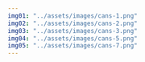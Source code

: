 ```yaml
---
img01: "../assets/images/cans-1.png"
img02: "../assets/images/cans-2.png"
img03: "../assets/images/cans-3.png"
img04: "../assets/images/cans-5.png"
img05: "../assets/images/cans-7.png"
---
```

